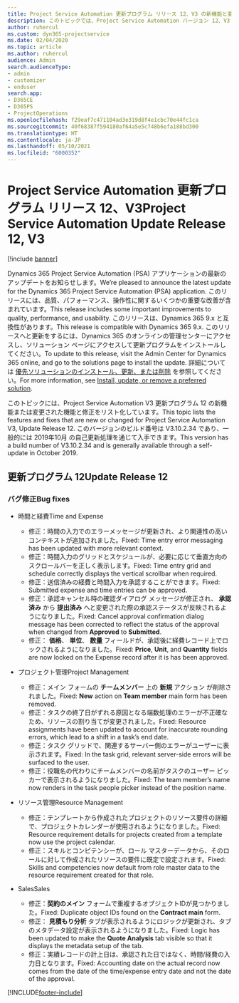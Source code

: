 ```yaml
---
title: Project Service Automation 更新プログラム リリース 12、V3 の新機能と変更点
description: このトピックでは、Project Service Automation バージョン 12、V3 の新機能と変更点について説明します。
author: ruhercul
ms.custom: dyn365-projectservice
ms.date: 02/04/2020
ms.topic: article
ms.author: ruhercul
audience: Admin
search.audienceType:
- admin
- customizer
- enduser
search.app:
- D365CE
- D365PS
- ProjectOperations
ms.openlocfilehash: f29eaf7c471104ad3e319d8f4e1cbc70e44fc1ca
ms.sourcegitcommit: 40f68387f594180af64a5e5c748b6efa188bd300
ms.translationtype: HT
ms.contentlocale: ja-JP
ms.lasthandoff: 05/10/2021
ms.locfileid: "6000352"
---
```

# <a name="project-service-automation-update-release-12-v3"></a><span data-ttu-id="08cda-103">Project Service Automation 更新プログラム リリース 12、V3</span><span class="sxs-lookup"><span data-stu-id="08cda-103">Project Service Automation Update Release 12, V3</span></span>

[!include [banner](../includes/psa-now-project-operations.md)]

<span data-ttu-id="08cda-104">Dynamics 365 Project Service Automation (PSA) アプリケーションの最新のアップデートをお知らせします。</span><span class="sxs-lookup"><span data-stu-id="08cda-104">We’re pleased to announce the latest update for the Dynamics 365 Project Service Automation (PSA) application.</span></span> <span data-ttu-id="08cda-105">このリリースには、品質、パフォーマンス、操作性に関するいくつかの重要な改善が含まれています。</span><span class="sxs-lookup"><span data-stu-id="08cda-105">This release includes some important improvements to quality, performance, and usability.</span></span> <span data-ttu-id="08cda-106">このリリースは、Dynamics 365 9.x と互換性があります。</span><span class="sxs-lookup"><span data-stu-id="08cda-106">This release is compatible with Dynamics 365 9.x.</span></span> <span data-ttu-id="08cda-107">このリリースへと更新をするには、Dynamics 365 のオンラインの管理センターにアクセスし、ソリューション ページにアクセスして更新プログラムをインストールしてください。</span><span class="sxs-lookup"><span data-stu-id="08cda-107">To update to this release, visit the Admin Center for Dynamics 365 online, and go to the solutions page to install the update.</span></span> <span data-ttu-id="08cda-108">詳細については [優先ソリューションのインストール、更新、または削除](/power-platform/admin/install-remove-preferred-solution) を参照してください。</span><span class="sxs-lookup"><span data-stu-id="08cda-108">For more information, see [Install, update, or remove a preferred solution](/power-platform/admin/install-remove-preferred-solution).</span></span>

<span data-ttu-id="08cda-109">このトピックには、Project Service Automation V3 更新プログラム 12 の新機能または変更された機能と修正をリスト化しています。</span><span class="sxs-lookup"><span data-stu-id="08cda-109">This topic lists the features and fixes that are new or changed for Project Service Automation V3, Update Release 12.</span></span> <span data-ttu-id="08cda-110">このバージョンのビルド番号は V3.10.2.34 であり、一般的には 2019年10月 の自己更新処理を通じて入手できます。</span><span class="sxs-lookup"><span data-stu-id="08cda-110">This version has a build number of V3.10.2.34 and is generally available through a self-update in October 2019.</span></span>

## <a name="update-release-12"></a><span data-ttu-id="08cda-111">更新プログラム 12</span><span class="sxs-lookup"><span data-stu-id="08cda-111">Update Release 12</span></span>

### <a name="bug-fixes"></a><span data-ttu-id="08cda-112">バグ修正</span><span class="sxs-lookup"><span data-stu-id="08cda-112">Bug fixes</span></span>

- <span data-ttu-id="08cda-113">時間と経費</span><span class="sxs-lookup"><span data-stu-id="08cda-113">Time and Expense</span></span>

    - <span data-ttu-id="08cda-114">修正：時間の入力でのエラーメッセージが更新され、より関連性の高いコンテキストが追加されました。</span><span class="sxs-lookup"><span data-stu-id="08cda-114">Fixed: Time entry error messaging has been updated with more relevant context.</span></span>
    - <span data-ttu-id="08cda-115">修正：時間入力のグリッドとスケジュールが、必要に応じて垂直方向のスクロールバーを正しく表示します。</span><span class="sxs-lookup"><span data-stu-id="08cda-115">Fixed: Time entry grid and schedule correctly displays the vertical scrollbar when required.</span></span>
    - <span data-ttu-id="08cda-116">修正：送信済みの経費と時間入力を承認することができます。</span><span class="sxs-lookup"><span data-stu-id="08cda-116">Fixed: Submitted expense and time entries can be approved.</span></span>
    - <span data-ttu-id="08cda-117">修正：承認キャンセル時の確認ダイアログ メッセージが修正され、 **承認済み** から **提出済み** へと変更された際の承認ステータスが反映されるようになりました。</span><span class="sxs-lookup"><span data-stu-id="08cda-117">Fixed: Cancel approval confirmation dialog message has been corrected to reflect the status of the approval when changed from **Approved** to **Submitted**.</span></span>
    - <span data-ttu-id="08cda-118">修正： **価格**、 **単位**、 **数量** フィールドが、承認後に経費レコード上でロックされるようになりました。</span><span class="sxs-lookup"><span data-stu-id="08cda-118">Fixed: **Price**, **Unit**, and **Quantity** fields are now locked on the Expense record after it is has been approved.</span></span>

- <span data-ttu-id="08cda-119">プロジェクト管理</span><span class="sxs-lookup"><span data-stu-id="08cda-119">Project Management</span></span>

    - <span data-ttu-id="08cda-120">修正：メイン フォームの **チームメンバー** 上の **新規** アクション が削除されました。</span><span class="sxs-lookup"><span data-stu-id="08cda-120">Fixed: **New** action on **Team member** main form has been removed.</span></span>
    - <span data-ttu-id="08cda-121">修正：タスクの終了日がずれる原因となる端数処理のエラーが不正確なため、リソースの割り当てが変更されました。</span><span class="sxs-lookup"><span data-stu-id="08cda-121">Fixed: Resource assignments have been updated to account for inaccurate rounding errors, which lead to a shift in a task’s end date.</span></span>
    - <span data-ttu-id="08cda-122">修正：タスク グリッドで、関連するサーバー側のエラーがユーザーに表示されます。</span><span class="sxs-lookup"><span data-stu-id="08cda-122">Fixed: In the task grid, relevant server-side errors will be surfaced to the user.</span></span>
    - <span data-ttu-id="08cda-123">修正：役職名の代わりにチームメンバーの名前がタスクのユーザー ピッカーで表示されるようになりました。</span><span class="sxs-lookup"><span data-stu-id="08cda-123">Fixed: The team member’s name now renders in the task people picker instead of the position name.</span></span>

- <span data-ttu-id="08cda-124">リソース管理</span><span class="sxs-lookup"><span data-stu-id="08cda-124">Resource Management</span></span>

    - <span data-ttu-id="08cda-125">修正：テンプレートから作成されたプロジェクトのリソース要件の詳細で、プロジェクトカレンダーが使用されるようになりました。</span><span class="sxs-lookup"><span data-stu-id="08cda-125">Fixed: Resource requirement details for projects created from a template now use the project calendar.</span></span>
    - <span data-ttu-id="08cda-126">修正：スキルとコンピテンシーが、ロール マスターデータから、そのロールに対して作成されたリソースの要件に既定で設定されます。</span><span class="sxs-lookup"><span data-stu-id="08cda-126">Fixed: Skills and competencies now default from role master data to the resource requirement created for that role.</span></span>

- <span data-ttu-id="08cda-127">Sales</span><span class="sxs-lookup"><span data-stu-id="08cda-127">Sales</span></span>

    - <span data-ttu-id="08cda-128">修正：**契約のメイン** フォームで重複するオブジェクトIDが見つかりました。</span><span class="sxs-lookup"><span data-stu-id="08cda-128">Fixed: Duplicate object IDs found on the **Contract main** form.</span></span>
    - <span data-ttu-id="08cda-129">修正： **見積もり分析** タブが表示されるようにロジックが更新され、タブのメタデータ設定が表示されるようになりました。</span><span class="sxs-lookup"><span data-stu-id="08cda-129">Fixed: Logic has been updated to make the **Quote Analysis** tab visible so that it displays the metadata setup of the tab.</span></span>
    - <span data-ttu-id="08cda-130">修正：実績レコードの計上日は、承認された日ではなく、時間/経費の入力日となります。</span><span class="sxs-lookup"><span data-stu-id="08cda-130">Fixed: Accounting date on the actual record now comes from the date of the time/expense entry date and not the date of the approval.</span></span>


[!INCLUDE[footer-include](../includes/footer-banner.md)]